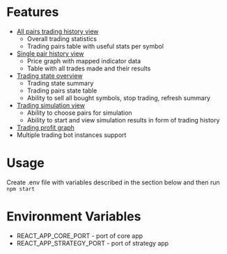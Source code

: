 # Features

- [All pairs trading history view](https://github.com/vigil-man/trading-bot-ui/wiki/History)
    - Overall trading statistics
    - Trading pairs table with useful stats per symbol
- [Single pair history view](https://github.com/vigil-man/trading-bot-ui/wiki/PairHistory)
    - Price graph with mapped indicator data
    - Table with all trades made and their results
- [Trading state overview](https://github.com/vigil-man/trading-bot-ui/wiki/Overview)
    - Trading state summary
    - Trading pairs state table
    - Ability to sell all bought symbols, stop trading, refresh summary
- [Trading simulation view](https://github.com/vigil-man/trading-bot-ui/wiki/Simulation)
    - Ability to choose pairs for simulation
    - Ability to start and view simulation results in form of trading history
- [Trading profit graph](https://github.com/vigil-man/trading-bot-ui/wiki/Profit)
- Multiple trading bot instances support

# Usage

Create .env file with variables described in the section below and then run
`npm start`

# Environment Variables

- REACT_APP_CORE_PORT - port of core app
- REACT_APP_STRATEGY_PORT - port of strategy app